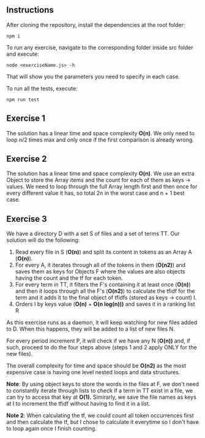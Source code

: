 ## Instructions

After cloning the repository, install the dependencies at the root folder:

`npm i` 

To run any exercise, navigate to the corresponding folder inside src folder and execute:

`node <exerciseName.js> -h`

That will show you the parameters you need to specify in each case.

To run all the tests, execute:

`npm run test`

## Exercise 1

The solution has a linear time and space complexity **O(n)**. We only need to loop n/2 times max and only once if the first comparison is already wrong.

## Exercise 2

The solution has a linear time and space complexity **O(n)**. We use an extra Object to store the Array items and the count for each of them as keys -> values.
We need to loop through the full Array length first and then once for every different value it has, so total 2n in the worst case and n + 1 best case.

## Exercise 3

We have a directory D with a set S of files and a set of terms TT.
Our solution will do the following:


1. Read every file in S (**O(n)**) and split its content in tokens as an Array A (**O(n)**). 
2. For every A, it iterates through all of the tokens in them (**O(n2)**) and saves them as keys for Objects F where the values are also objects having the count and the tf for each token.
3. For every term in TT, it filters the F's containing it at least once (**O(n)**) and then it loops through all the F's (**O(n2)**) to calculate the tfidf for the term and it adds it to the final object of tfidfs (stored as keys -> count) I.
4. Orders I by keys value (**O(n)** + **O(n log(n)))** and saves it in a ranking list R

As this exercise runs as a daemon, it will keep watching for new files added to D. When this happens, they will be added to a list of new files N.

For every period increment P, it will check if we have any N (**O(n))** and, if such, proceed to do the four steps above (steps 1 and 2 apply ONLY for the new files).

The overall complexity for time and space should be **O(n2)** as the most expensive case is having one level nested loops and data structures.

**Note**: By using object keys to store the words in the files at F, we don't need to constantly iterate through lists to check if a term in TT exist in a file, we can try to access that key at **O(1).**
Simirarly, we save the file names as keys at I to increment the tfidf without having to find it in a list.

**Note 2**: When calculating the tf, we could count all token occurrences first and then calculate the tf, but I chose to calculate it everytime so I don't have to loop again once I finish counting.